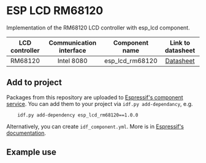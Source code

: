 # ESP LCD RM68120

Implementation of the RM68120 LCD controller with esp_lcd component. 

| LCD controller | Communication interface | Component name | Link to datasheet |
| :------------: | :---------------------: | :------------: | :---------------: |
| RM68120        | Intel 8080              | esp_lcd_rm68120| [Datasheet](https://cdn.hackaday.io/files/1660347103598656/RM68120_LCD.pdf) |

## Add to project

Packages from this repository are uploaded to [Espressif's component service](https://components.espressif.com/).
You can add them to your project via `idf.py add-dependancy`, e.g. 
```
    idf.py add-dependency esp_lcd_rm68120==1.0.0
```

Alternatively, you can create `idf_component.yml`. More is in [Espressif's documentation](https://docs.espressif.com/projects/esp-idf/en/latest/esp32/api-guides/tools/idf-component-manager.html).

## Example use

